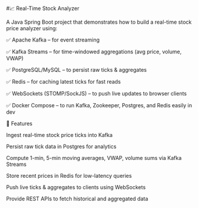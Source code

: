 #📈 Real-Time Stock Analyzer

A Java Spring Boot project that demonstrates how to build a real-time stock price analyzer using:

✅ Apache Kafka – for event streaming

✅ Kafka Streams – for time-windowed aggregations (avg price, volume, VWAP)

✅ PostgreSQL/MySQL – to persist raw ticks & aggregates

✅ Redis – for caching latest ticks for fast reads

✅ WebSockets (STOMP/SockJS) – to push live updates to browser clients

✅ Docker Compose – to run Kafka, Zookeeper, Postgres, and Redis easily in dev

🚀 Features

Ingest real-time stock price ticks into Kafka

Persist raw tick data in Postgres for analytics

Compute 1-min, 5-min moving averages, VWAP, volume sums via Kafka Streams

Store recent prices in Redis for low-latency queries

Push live ticks & aggregates to clients using WebSockets

Provide REST APIs to fetch historical and aggregated data
